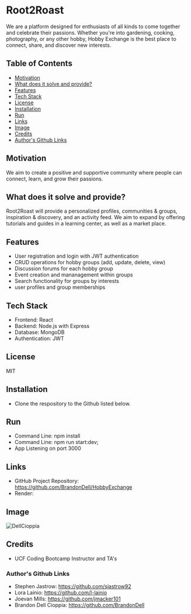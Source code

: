 # Root2Roast

We are a platform designed for enthusiasts of all kinds to come together and celebrate their passions. Whether you're into gardening, cooking, photography, or any other hobby, Hobby Exchange is the best place to connect, share, and discover new interests. 

## Table of Contents

- [Motivation](#motivation)
- [What does it solve and provide?](#what-does-it-solve-and-provide)
- [Features](#features)
- [Tech Stack](#tech-stack)
- [License](#License)
- [Installation](#installation)
- [Run](#run)
- [Links](#links)
- [Image](#image)
- [Credits](#credits)
- [Author's Github Links](#authors-github-links)

 
## Motivation

We aim to create a positive and supportive community where people can connect, learn, and grow their passions. 

## What does it solve and provide?

Root2Roast will provide a personalized profiles, communities & groups, inspiration & discovery, and an activity feed. We aim to expand by offering tutorials and guides in a learning center, as well as a market place. 

## Features

* User registration and login with JWT authentication
* CRUD operations for hobby groups (add, update, delete, view)
* Discussion forums for each hobby group
* Event creation and mananagement within groups
* Search functionality for groups by interests
* user profiles and group memberships

## Tech Stack

* Frontend: React
* Backend: Node.js with Express
* Database: MongoDB
* Authentication: JWT


## License
MIT

## Installation 
* Clone the respository to the Github listed below. 

## Run  
* Command Line: npm install
* Command Line: npm run start:dev;
* App Listening on port 3000

## Links

* GitHub Project Repository: https://github.com/BrandonDell/HobbyExchange
* Render: 


## Image
![DellCioppia](./)

## Credits
* UCF Coding Bootcamp Instructor and TA's

### Author's Github Links

* Stephen Jastrow: https://github.com/sjastrow92
* Lora Lainio: https://github.com/l-lainio
* Joevan Mills: https://github.com/jmacker101
* Brandon Dell Cioppia: https://github.com/BrandonDell

